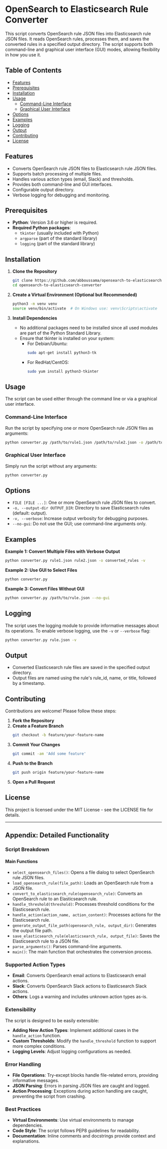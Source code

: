 
# OpenSearch to Elasticsearch Rule Converter

This script converts OpenSearch rule JSON files into Elasticsearch rule JSON files. It reads OpenSearch rules, processes them, and saves the converted rules in a specified output directory. The script supports both command-line and graphical user interface (GUI) modes, allowing flexibility in how you use it.

## Table of Contents

- [Features](#features)
- [Prerequisites](#prerequisites)
- [Installation](#installation)
- [Usage](#usage)
  - [Command-Line Interface](#command-line-interface)
  - [Graphical User Interface](#graphical-user-interface)
- [Options](#options)
- [Examples](#examples)
- [Logging](#logging)
- [Output](#output)
- [Contributing](#contributing)
- [License](#license)

## Features

- Converts OpenSearch rule JSON files to Elasticsearch rule JSON files.
- Supports batch processing of multiple files.
- Handles various action types (email, Slack) and thresholds.
- Provides both command-line and GUI interfaces.
- Configurable output directory.
- Verbose logging for debugging and monitoring.

## Prerequisites

- **Python**: Version 3.6 or higher is required.
- **Required Python packages**:
  - `tkinter` (usually included with Python)
  - `argparse` (part of the standard library)
  - `logging` (part of the standard library)

## Installation

1. **Clone the Repository**

   ```bash
   git clone https://github.com/abboussama/opensearch-to-elasticsearch-converter.git
   cd opensearch-to-elasticsearch-converter
   ```

2. **Create a Virtual Environment (Optional but Recommended)**
   ```bash
   python3 -m venv venv
   source venv/bin/activate  # On Windows use: venv\Scripts\activate
   ```

3. **Install Dependencies**
   - No additional packages need to be installed since all used modules are part of the Python Standard Library.
   - Ensure that tkinter is installed on your system:
     - For Debian/Ubuntu:
       ```bash
       sudo apt-get install python3-tk
       ```
     - For RedHat/CentOS:
       ```bash
       sudo yum install python3-tkinter
       ```

## Usage

The script can be used either through the command line or via a graphical user interface.

### Command-Line Interface

Run the script by specifying one or more OpenSearch rule JSON files as arguments:
```bash
python converter.py /path/to/rule1.json /path/to/rule2.json -o /path/to/output/dir
```

### Graphical User Interface

Simply run the script without any arguments:
```bash
python converter.py
```

## Options

- `FILE [FILE ...]`: One or more OpenSearch rule JSON files to convert.
- `-o, --output-dir OUTPUT_DIR`: Directory to save Elasticsearch rules (default: output).
- `-v, --verbose`: Increase output verbosity for debugging purposes.
- `--no-gui`: Do not use the GUI; use command-line arguments only.

## Examples

**Example 1: Convert Multiple Files with Verbose Output**
```bash
python converter.py rule1.json rule2.json -o converted_rules -v
```

**Example 2: Use GUI to Select Files**
```bash
python converter.py
```

**Example 3: Convert Files Without GUI**
```bash
python converter.py /path/to/rule.json --no-gui
```

## Logging

The script uses the logging module to provide informative messages about its operations. To enable verbose logging, use the `-v` or `--verbose` flag:
```bash
python converter.py rule.json -v
```

## Output

- Converted Elasticsearch rule files are saved in the specified output directory.
- Output files are named using the rule's rule_id, name, or title, followed by a timestamp.

## Contributing

Contributions are welcome! Please follow these steps:
1. **Fork the Repository**
2. **Create a Feature Branch**
   ```bash
   git checkout -b feature/your-feature-name
   ```
3. **Commit Your Changes**
   ```bash
   git commit -am 'Add some feature'
   ```
4. **Push to the Branch**
   ```bash
   git push origin feature/your-feature-name
   ```
5. **Open a Pull Request**

## License

This project is licensed under the MIT License - see the LICENSE file for details.

---

## Appendix: Detailed Functionality

### Script Breakdown
#### Main Functions

- `select_opensearch_files()`: Opens a file dialog to select OpenSearch rule JSON files.
- `load_opensearch_rule(file_path)`: Loads an OpenSearch rule from a JSON file.
- `convert_to_elasticsearch_rule(opensearch_rule)`: Converts an OpenSearch rule to an Elasticsearch rule.
- `handle_threshold(threshold)`: Processes threshold conditions for the Elasticsearch rule.
- `handle_action(action_name, action_content)`: Processes actions for the Elasticsearch rule.
- `generate_output_file_path(opensearch_rule, output_dir)`: Generates the output file path.
- `save_elasticsearch_rule(elasticsearch_rule, output_file)`: Saves the Elasticsearch rule to a JSON file.
- `parse_arguments()`: Parses command-line arguments.
- `main()`: The main function that orchestrates the conversion process.

### Supported Action Types

- **Email**: Converts OpenSearch email actions to Elasticsearch email actions.
- **Slack**: Converts OpenSearch Slack actions to Elasticsearch Slack actions.
- **Others**: Logs a warning and includes unknown action types as-is.

### Extensibility

The script is designed to be easily extensible:

- **Adding New Action Types**: Implement additional cases in the `handle_action` function.
- **Custom Thresholds**: Modify the `handle_threshold` function to support more complex conditions.
- **Logging Levels**: Adjust logging configurations as needed.

### Error Handling

- **File Operations**: Try-except blocks handle file-related errors, providing informative messages.
- **JSON Parsing**: Errors in parsing JSON files are caught and logged.
- **Action Processing**: Exceptions during action handling are caught, preventing the script from crashing.

### Best Practices

- **Virtual Environments**: Use virtual environments to manage dependencies.
- **Code Style**: The script follows PEP8 guidelines for readability.
- **Documentation**: Inline comments and docstrings provide context and explanations.
